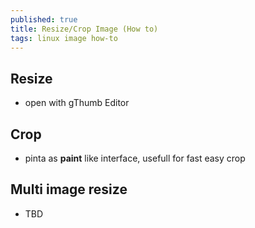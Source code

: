 ```yaml
---
published: true
title: Resize/Crop Image (How to)
tags: linux image how-to
---
```


## Resize
- open with gThumb Editor

## Crop
- pinta as __paint__ like interface, usefull for fast easy crop

## Multi image resize
- TBD
